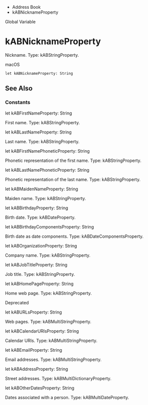 

- Address Book
-  kABNicknameProperty 

Global Variable

# kABNicknameProperty

Nickname. Type: kABStringProperty.

macOS

``` source
let kABNicknameProperty: String
```

## See Also

### Constants

let kABFirstNameProperty: String

First name. Type: kABStringProperty.

let kABLastNameProperty: String

Last name. Type: kABStringProperty.

let kABFirstNamePhoneticProperty: String

Phonetic representation of the first name. Type: kABStringProperty.

let kABLastNamePhoneticProperty: String

Phonetic representation of the last name. Type: kABStringProperty.

let kABMaidenNameProperty: String

Maiden name. Type: kABStringProperty.

let kABBirthdayProperty: String

Birth date. Type: kABDateProperty.

let kABBirthdayComponentsProperty: String

Birth date as date components. Type: kABDateComponentsProperty.

let kABOrganizationProperty: String

Company name. Type: kABStringProperty.

let kABJobTitleProperty: String

Job title. Type: kABStringProperty.

let kABHomePageProperty: String

Home web page. Type: kABStringProperty.

Deprecated

let kABURLsProperty: String

Web pages. Type: kABMultiStringProperty.

let kABCalendarURIsProperty: String

Calendar URIs. Type: kABMultiStringProperty.

let kABEmailProperty: String

Email addresses. Type: kABMultiStringProperty.

let kABAddressProperty: String

Street addresses. Type: kABMultiDictionaryProperty.

let kABOtherDatesProperty: String

Dates associated with a person. Type: kABMultiDateProperty.

